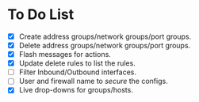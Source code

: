 # To Do List

- [x] Create address groups/network groups/port groups.
- [x] Delete address groups/network groups/port groups.
- [x] Flash messages for actions.
- [x] Update delete rules to list the rules.
- [ ] Filter Inbound/Outbound interfaces.
- [ ] User and firewall name to *secure* the configs.
- [x] Live drop-downs for groups/hosts.
